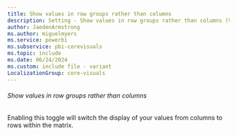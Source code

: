 ```yaml
---
title: Show values in row groups rather than columns
description: Setting - Show values in row groups rather than columns (Values, Options, Show values in row groups rather than columns)
author: JaedenArmstrong
ms.author: miguelmyers
ms.service: powerbi
ms.subservice: pbi-corevisuals
ms.topic: include
ms.date: 06/24/2024
ms.custom: include file - variant
LocalizationGroup: core-visuals
---
```

###### Show values in row groups rather than columns

Enabling this toggle will switch the display of your values from columns to rows within the matrix.
